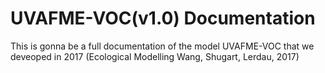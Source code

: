 # UVAFME-VOC(v1.0) Documentation
This is gonna be a full documentation of the model UVAFME-VOC that we deveoped in 2017 (Ecological Modelling Wang, Shugart, Lerdau, 2017)
